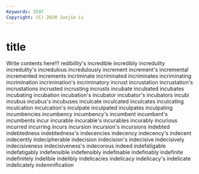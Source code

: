 ```yaml
---
Keywords: 5597
Copyright: (C) 2020 Junjie Li
---
```


# title

Write contents here!!!
redibility's 
incredible 
incredibly
incredulity 
incredulity's 
incredulous 
incredulously 
increment 
increment's 
incremental 
incremented 
increments 
incriminate
incriminated 
incriminates 
incriminating 
incrimination 
incrimination's 
incriminatory 
incrust 
incrustation 
incrustation's 
incrustations
incrusted 
incrusting 
incrusts 
incubate 
incubated 
incubates 
incubating 
incubation 
incubation's 
incubator
incubator's 
incubators 
incubi 
incubus 
incubus's 
incubuses 
inculcate 
inculcated 
inculcates 
inculcating
inculcation 
inculcation's 
inculpate 
inculpated 
inculpates 
inculpating 
incumbencies 
incumbency 
incumbency's 
incumbent
incumbent's 
incumbents 
incur 
incurable 
incurable's 
incurables 
incurably 
incurious 
incurred 
incurring
incurs 
incursion 
incursion's 
incursions 
indebted 
indebtedness 
indebtedness's 
indecencies 
indecency 
indecency's
indecent 
indecently 
indecipherable 
indecision 
indecision's 
indecisive 
indecisively 
indecisiveness 
indecisiveness's 
indecorous
indeed 
indefatigable 
indefatigably 
indefensible 
indefensibly 
indefinable 
indefinably 
indefinite 
indefinitely 
indelible
indelibly 
indelicacies 
indelicacy 
indelicacy's 
indelicate 
indelicately 
indemnification 
